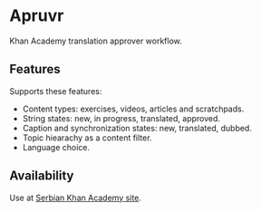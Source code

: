 # Apruvr

Khan Academy translation approver workflow.

## Features

Supports these features:

* Content types: exercises, videos, articles and scratchpads.
* String states: new, in progress, translated, approved.
* Caption and synchronization states: new, translated, dubbed.
* Topic hiearachy as a content filter.
* Language choice.

## Availability

Use at [Serbian Khan Academy site](http://www.khanacademy.rs/apruvr).
